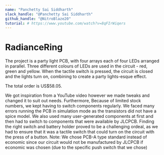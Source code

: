 ```yaml
---
name: "Panchetty Sai Siddharth"
slack_handle: "@Panchetty Sai Siddharth"
github_handle: "@NitroBlaze20"
tutorial: # https://www.youtube.com/watch?v=8qFIrWiqers
---
```


# RadianceRing
The project is a party light PCB, with four arrays each of four LEDs arranged in parallel. Three different colours of LEDs are used in the circuit - red, green and yellow. When the tactile switch is pressed, the circuit is closed and the lights turn on, combining to create a party lights-esque effect. 

The total order is US$58.05.  

We got inspiration from a YouTube video however we made tweaks and changed it to suit out needs. Furthermore, Because of limited stock numbers, we kept having to switch components regularly. We faced many errors running the PCB in simulation mode as the transistors did not have a spice model. We also used many user-generated components at first and then had to switch to components that were available by JLCPCB. Finding the right switch and battery holder proved to be a challenging ordeal, as we had to ensure that it was a tactile switch that could turn on the circuit with the press of a button.
Note: We chose PCB-A type standard instead of economic since our circuit would not be manufactured by JLCPCB if economic was chosen (due to the specific push switch that we chose)

<!-- Describe your board in 2-3 sentences. What are you making? What will it do? →
The project is a party light PCB, with four arrays each of four LEDs arranged in parallel. Three different colours of LEDs are used in the circuit - red, green and yellow. When the tactile switch is pressed, the circuit is closed and the lights turn on, combining to create a party lights-esque effect. 

<!-- How much is it going to cost? →
The total order is US$58.05. 

<!-- Tell us a little bit about your design process. What were some challenges? What helped? ***Totally optional*** →
We got inspiration from a YouTube video however we made tweaks and changed it to suit out needs. Furthermore, Because of limited stock numbers, we kept having to switch components regularly. We faced many errors running the PCB in simulation mode as the transistors did not have a spice model. We also used many user-generated components at first and then had to switch to components that were available by JLCPCB. Finding the right switch and battery holder proved to be a challenging ordeal, as we had to ensure that it was a tactile switch that could turn on the circuit with the press of a button.
Note: We chose PCB-A type standard instead of economic since our circuit would not be manufactured by JLCPCB if economic was chosen (due to the specific push switch that we chose)
